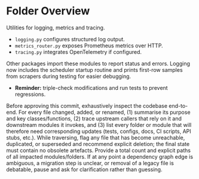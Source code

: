 # Folder Overview

Utilities for logging, metrics and tracing.
- `logging.py` configures structured log output.
- `metrics_router.py` exposes Prometheus metrics over HTTP.
- `tracing.py` integrates OpenTelemetry if configured.

Other packages import these modules to report status and errors.
Logging now includes the scheduler startup routine and prints first-row samples
from scrapers during testing for easier debugging.

- **Reminder:** triple-check modifications and run tests to prevent regressions.

Before approving this commit, exhaustively inspect the codebase end-to-end. For every file changed, added, or renamed, (1) summarise its purpose and key classes/functions, (2) trace upstream callers that rely on it and downstream modules it invokes, and (3) list every folder or module that will therefore need corresponding updates (tests, configs, docs, CI scripts, API stubs, etc.). While traversing, flag any file that has become unreachable, duplicated, or superseded and recommend explicit deletion; the final state must contain no obsolete artefacts. Provide a total count and explicit paths of all impacted modules/folders. If at any point a dependency graph edge is ambiguous, a migration step is unclear, or removal of a legacy file is debatable, pause and ask for clarification rather than guessing.
